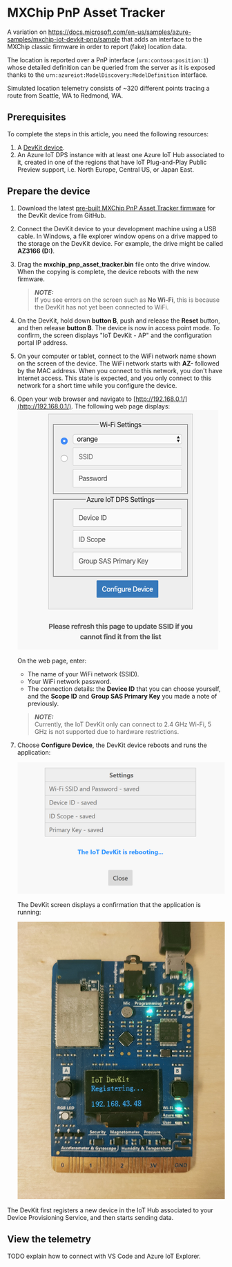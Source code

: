 # MXChip PnP Asset Tracker

A variation on https://docs.microsoft.com/en-us/samples/azure-samples/mxchip-iot-devkit-pnp/sample that adds an interface to the MXChip classic firmware in order to report (fake) location data.

The location is reported over a PnP interface (`urn:contoso:position:1`) whose detailed definition can be queried from the server as it is exposed thanks to the `urn:azureiot:ModelDiscovery:ModelDefinition` interface.

Simulated location telemetry consists of ~320 different points tracing a route from Seattle, WA to Redmond, WA.

## Prerequisites

To complete the steps in this article, you need the following resources:

1. A [DevKit device](https://aka.ms/iot-devkit-purchase).
2. An Azure IoT DPS instance with at least one Azure IoT Hub associated to it, created in one of the regions that have IoT Plug-and-Play Public Preview support, i.e. North Europe, Central US, or Japan East.

## Prepare the device

1. Download the latest [pre-built MXChip PnP Asset Tracker firmware](https://github.com/kartben/mxchip_pnp_asset_tracker/raw/master/bin/mxchip_pnp_asset_tracker.bin) for the DevKit device from GitHub.

2. Connect the DevKit device to your development machine using a USB cable. In Windows, a file explorer window opens on a drive mapped to the storage on the DevKit device. For example, the drive might be called **AZ3166 (D:)**.

3. Drag the **mxchip_pnp_asset_tracker.bin** file onto the drive window. When the copying is complete, the device reboots with the new firmware.

    > **_NOTE:_**  
    > If you see errors on the screen such as **No Wi-Fi**, this is because the DevKit has not yet been connected to WiFi.

4. On the DevKit, hold down **button B**, push and release the **Reset** button, and then release **button B**. The device is now in access point mode. To confirm, the screen displays "IoT DevKit - AP" and the configuration portal IP address.

5. On your computer or tablet, connect to the WiFi network name shown on the screen of the device. The WiFi network starts with **AZ-** followed by the MAC address. When you connect to this network, you don't have internet access. This state is expected, and you only connect to this network for a short time while you configure the device.

6. Open your web browser and navigate to [http://192.168.0.1/](http://192.168.0.1/). The following web page displays:
    ![Config UI](media/howto-connect-devkit-pnp/config-ui-new.png)

    On the web page, enter:

    - The name of your WiFi network (SSID).
    - Your WiFi network password.
    - The connection details: the **Device ID** that you can choose yourself, and the **Scope ID** and **Group SAS Primary Key** you made a note of previously.

    > **_NOTE:_**  
    > Currently, the IoT DevKit only can connect to 2.4 GHz Wi-Fi, 5 GHz is not supported due to hardware restrictions.

7. Choose **Configure Device**, the DevKit device reboots and runs the application:

    ![Reboot UI](media/howto-connect-devkit-pnp/reboot-ui-new.png)

    The DevKit screen displays a confirmation that the application is running:

    ![DevKit running](media/howto-connect-devkit-pnp/devkit-running.png)

The DevKit first registers a new device in the IoT Hub associated to your Device Provisioning Service, and then starts sending data.

## View the telemetry

TODO explain how to connect with VS Code and Azure IoT Explorer.
